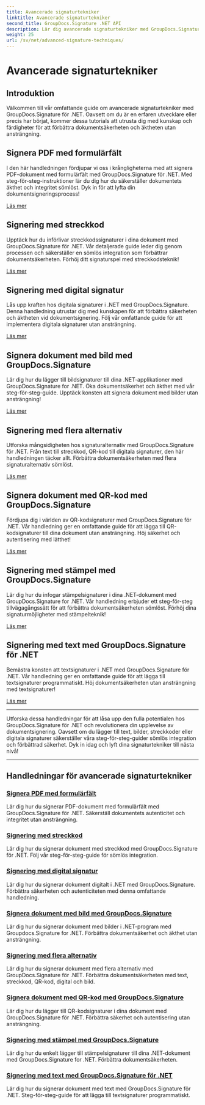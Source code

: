 ```yaml
---
title: Avancerade signaturtekniker
linktitle: Avancerade signaturtekniker
second_title: GroupDocs.Signature .NET API
description: Lär dig avancerade signaturtekniker med GroupDocs.Signature för .NET-självstudier. Signera PDF-filer, bilder och dokument sömlöst med streckkoder, digitala och mer.
weight: 25
url: /sv/net/advanced-signature-techniques/
---
```


# Avancerade signaturtekniker

## Introduktion

Välkommen till vår omfattande guide om avancerade signaturtekniker med GroupDocs.Signature för .NET. Oavsett om du är en erfaren utvecklare eller precis har börjat, kommer dessa tutorials att utrusta dig med kunskap och färdigheter för att förbättra dokumentsäkerheten och äktheten utan ansträngning.

## Signera PDF med formulärfält

I den här handledningen fördjupar vi oss i krångligheterna med att signera PDF-dokument med formulärfält med GroupDocs.Signature för .NET. Med steg-för-steg-instruktioner lär du dig hur du säkerställer dokumentets äkthet och integritet sömlöst. Dyk in för att lyfta din dokumentsigneringsprocess!

[Läs mer](./sign-pdf-form-field/)

## Signering med streckkod

Upptäck hur du införlivar streckkodssignaturer i dina dokument med GroupDocs.Signature för .NET. Vår detaljerade guide leder dig genom processen och säkerställer en sömlös integration som förbättrar dokumentsäkerheten. Förhöj ditt signaturspel med streckkodsteknik!

[Läs mer](./sign-with-barcode/)

## Signering med digital signatur

Lås upp kraften hos digitala signaturer i .NET med GroupDocs.Signature. Denna handledning utrustar dig med kunskapen för att förbättra säkerheten och äktheten vid dokumentsignering. Följ vår omfattande guide för att implementera digitala signaturer utan ansträngning.

[Läs mer](./sign-with-digital/)

## Signera dokument med bild med GroupDocs.Signature

Lär dig hur du lägger till bildsignaturer till dina .NET-applikationer med GroupDocs.Signature for .NET. Öka dokumentsäkerhet och äkthet med vår steg-för-steg-guide. Upptäck konsten att signera dokument med bilder utan ansträngning!

[Läs mer](./sign-with-image/)

## Signering med flera alternativ

Utforska mångsidigheten hos signaturalternativ med GroupDocs.Signature för .NET. Från text till streckkod, QR-kod till digitala signaturer, den här handledningen täcker allt. Förbättra dokumentsäkerheten med flera signaturalternativ sömlöst.

[Läs mer](./sign-with-multiple-options/)

## Signera dokument med QR-kod med GroupDocs.Signature

Fördjupa dig i världen av QR-kodsignaturer med GroupDocs.Signature för .NET. Vår handledning ger en omfattande guide för att lägga till QR-kodsignaturer till dina dokument utan ansträngning. Höj säkerhet och autentisering med lätthet!

[Läs mer](./sign-with-qr-code/)

## Signering med stämpel med GroupDocs.Signature

Lär dig hur du infogar stämpelsignaturer i dina .NET-dokument med GroupDocs.Signature for .NET. Vår handledning erbjuder ett steg-för-steg tillvägagångssätt för att förbättra dokumentsäkerheten sömlöst. Förhöj dina signaturmöjligheter med stämpelteknik!

[Läs mer](./sign-with-stamp/)

## Signering med text med GroupDocs.Signature för .NET

Bemästra konsten att textsignaturer i .NET med GroupDocs.Signature för .NET. Vår handledning ger en omfattande guide för att lägga till textsignaturer programmatiskt. Höj dokumentsäkerheten utan ansträngning med textsignaturer!

[Läs mer](./sign-with-text/)

---

Utforska dessa handledningar för att låsa upp den fulla potentialen hos GroupDocs.Signature för .NET och revolutionera din upplevelse av dokumentsignering. Oavsett om du lägger till text, bilder, streckkoder eller digitala signaturer säkerställer våra steg-för-steg-guider sömlös integration och förbättrad säkerhet. Dyk in idag och lyft dina signaturtekniker till nästa nivå!

---

## Handledningar för avancerade signaturtekniker
### [Signera PDF med formulärfält](./sign-pdf-form-field/)
Lär dig hur du signerar PDF-dokument med formulärfält med GroupDocs.Signature för .NET. Säkerställ dokumentets autenticitet och integritet utan ansträngning.
### [Signering med streckkod](./sign-with-barcode/)
Lär dig hur du signerar dokument med streckkod med GroupDocs.Signature för .NET. Följ vår steg-för-steg-guide för sömlös integration.
### [Signering med digital signatur](./sign-with-digital/)
Lär dig hur du signerar dokument digitalt i .NET med GroupDocs.Signature. Förbättra säkerheten och autenticiteten med denna omfattande handledning.
### [Signera dokument med bild med GroupDocs.Signature](./sign-with-image/)
Lär dig hur du signerar dokument med bilder i .NET-program med Groupdocs.Signature for .NET. Förbättra dokumentsäkerhet och äkthet utan ansträngning.
### [Signering med flera alternativ](./sign-with-multiple-options/)
Lär dig hur du signerar dokument med flera alternativ med GroupDocs.Signature för .NET. Förbättra dokumentsäkerheten med text, streckkod, QR-kod, digital och bild.
### [Signera dokument med QR-kod med GroupDocs.Signature](./sign-with-qr-code/)
Lär dig hur du lägger till QR-kodsignaturer i dina dokument med GroupDocs.Signature för .NET. Förbättra säkerhet och autentisering utan ansträngning.
### [Signering med stämpel med GroupDocs.Signature](./sign-with-stamp/)
Lär dig hur du enkelt lägger till stämpelsignaturer till dina .NET-dokument med GroupDocs.Signature for .NET. Förbättra dokumentsäkerheten.
### [Signering med text med GroupDocs.Signature för .NET](./sign-with-text/)
Lär dig hur du signerar dokument med text med GroupDocs.Signature för .NET. Steg-för-steg-guide för att lägga till textsignaturer programmatiskt.